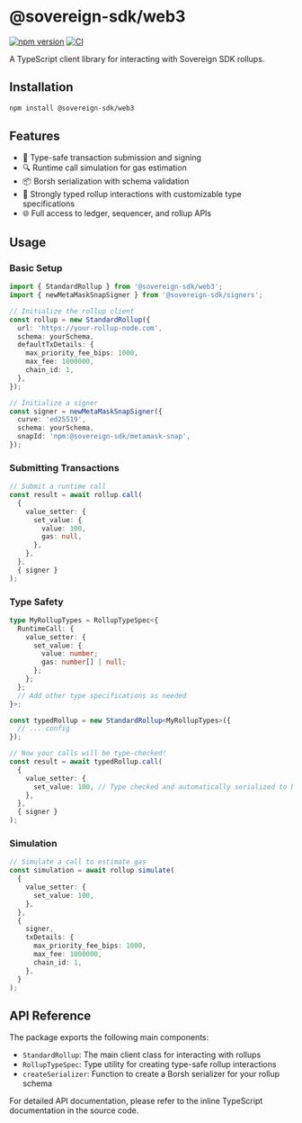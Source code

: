 # @sovereign-sdk/web3

[![npm version](https://img.shields.io/npm/v/@sovereign-sdk/web3.svg)](https://www.npmjs.com/package/@sovereign-sdk/web3)
[![CI](https://github.com/Sovereign-Labs/sovereign-sdk-web3-js/actions/workflows/ci.yaml/badge.svg)](https://github.com/Sovereign-Labs/sovereign-sdk-web3-js/actions/workflows/ci.yaml)

A TypeScript client library for interacting with Sovereign SDK rollups.

## Installation

```bash
npm install @sovereign-sdk/web3
```

## Features

- 🔄 Type-safe transaction submission and signing
- 🔍 Runtime call simulation for gas estimation
- 📦 Borsh serialization with schema validation
- 🎯 Strongly typed rollup interactions with customizable type specifications
- 🌐 Full access to ledger, sequencer, and rollup APIs

## Usage

### Basic Setup

```typescript
import { StandardRollup } from '@sovereign-sdk/web3';
import { newMetaMaskSnapSigner } from '@sovereign-sdk/signers';

// Initialize the rollup client
const rollup = new StandardRollup({
  url: 'https://your-rollup-node.com',
  schema: yourSchema,
  defaultTxDetails: {
    max_priority_fee_bips: 1000,
    max_fee: 1000000,
    chain_id: 1,
  },
});

// Initialize a signer
const signer = newMetaMaskSnapSigner({
  curve: 'ed25519',
  schema: yourSchema,
  snapId: 'npm:@sovereign-sdk/metamask-snap',
});
```

### Submitting Transactions

```typescript
// Submit a runtime call
const result = await rollup.call(
  {
    value_setter: {
      set_value: {
        value: 100,
        gas: null,
      },
    },
  },
  { signer }
);
```

### Type Safety

```typescript
type MyRollupTypes = RollupTypeSpec<{
  RuntimeCall: {
    value_setter: {
      set_value: {
        value: number;
        gas: number[] | null;
      };
    };
  };
  // Add other type specifications as needed
}>;

const typedRollup = new StandardRollup<MyRollupTypes>({
  // ... config
});

// Now your calls will be type-checked!
const result = await typedRollup.call(
  {
    value_setter: {
      set_value: 100, // Type checked and automatically serialized to Borsh bytes
    },
  },
  { signer }
);
```

### Simulation

```typescript
// Simulate a call to estimate gas
const simulation = await rollup.simulate(
  {
    value_setter: {
      set_value: 100,
    },
  },
  {
    signer,
    txDetails: {
      max_priority_fee_bips: 1000,
      max_fee: 1000000,
      chain_id: 1,
    },
  }
);
```

## API Reference

The package exports the following main components:

- `StandardRollup`: The main client class for interacting with rollups
- `RollupTypeSpec`: Type utility for creating type-safe rollup interactions
- `createSerializer`: Function to create a Borsh serializer for your rollup schema

For detailed API documentation, please refer to the inline TypeScript documentation in the source code.